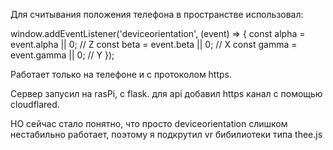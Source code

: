 Для считывания положения телефона в пространстве использовал:

window.addEventListener('deviceorientation', (event) => {
    const alpha = event.alpha || 0; // Z
    const beta = event.beta || 0;   // X
    const gamma = event.gamma || 0; // Y
});

Работает только на телефоне и с протоколом https.

Сервер запусил на rasPi, с flask. для api добавил https канал с помощью cloudflared.


НО сейчас стало понятно, что просто deviceorientation слишком нестабильно работает, поэтому я подкрутил vr бибилиотеки типа thee.js
